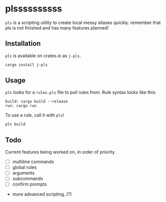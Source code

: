 # plssssssssss

`pls` is a scripting utility to create local messy aliases quickly.
remember that pls is not finished and has many features planned!

## Installation
`pls` is available on crates.io as `j-pls`.
```bash
cargo install j-pls
```

## Usage
`pls` looks for a `rules.pls` file to pull rules from. Rule syntax looks like this:
```
build: cargo build --release 
run: cargo run
```

To use a rule, call it with `pls`!
```bash
pls build
```

## Todo 
Current features being worked on, in order of priority.
- [ ] multiline commands
- [ ] global rules
- [ ] arguments 
- [ ] subcommands
- [ ] confirm prompts
- more advanced scripting..(?)

